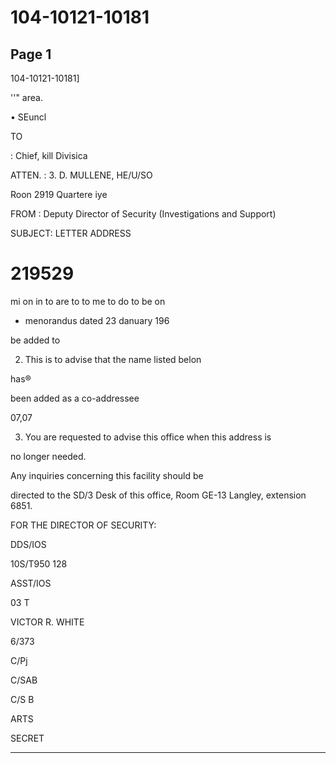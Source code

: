 # 104-10121-10181

## Page 1

104-10121-10181]

''" area.

• SEuncl

TO

: Chief, kill Divisica

ATTEN. : 3. D. MULLENE, HE/U/SO

Roon 2919 Quartere iye

FROM : Deputy Director of Security (Investigations and Support)

SUBJECT: LETTER ADDRESS

# 219529

mi on in to are to to me to do to be on

- menorandus dated 23 danuary 196

be added to

2. This is to advise that the name listed belon

has®

been added as a co-addressee

07,07

3. You are requested to advise this office when this address is

no longer needed.

Any inquiries concerning this facility should be

directed to the SD/3 Desk of this office, Room GE-13 Langley, extension 6851.

FOR THE DIRECTOR OF SECURITY:

DDS/IOS

10S/T950 128

ASST/IOS

03 T

VICTOR R. WHITE

6/373

C/Pj

C/SAB

C/S B

ARTS

SECRET

---

